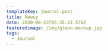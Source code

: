 ```yaml
---
templateKey: journal-post
title: Newsy
date: 2020-08-23T05:35:22.576Z
featuredimage: /img/gleon-mockup.jpg
tags:
  - Journal
---
```

